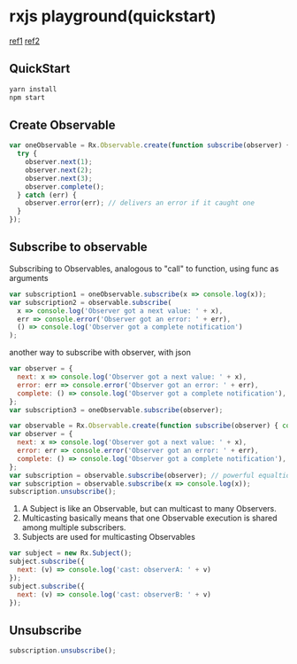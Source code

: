 # rxjs playground(quickstart)

[ref1](https://medium.com/@luukgruijs/understanding-rxjs-subjects-339428a1815b)
[ref2](https://medium.com/@luukgruijs/understanding-rxjs-behaviorsubject-replaysubject-and-asyncsubject-8cc061f1cfc0)

## QuickStart

```sh
yarn install
npm start
```

## Create Observable

```js
var oneObservable = Rx.Observable.create(function subscribe(observer) {
  try {
    observer.next(1);
    observer.next(2);
    observer.next(3);
    observer.complete();
  } catch (err) {
    observer.error(err); // delivers an error if it caught one
  }
});
```

## Subscribe to observable

Subscribing to Observables, analogous to "call" to function, using func as arguments

```js
var subscription1 = oneObservable.subscribe(x => console.log(x));
var subscription2 = observable.subscribe(
  x => console.log('Observer got a next value: ' + x),
  err => console.error('Observer got an error: ' + err),
  () => console.log('Observer got a complete notification')
);
```

another way to subscribe with observer, with json

```js
var observer = {
  next: x => console.log('Observer got a next value: ' + x),
  error: err => console.error('Observer got an error: ' + err),
  complete: () => console.log('Observer got a complete notification'),
};
var subscription3 = oneObservable.subscribe(observer);
```

```js
var observable = Rx.Observable.create(function subscribe(observer) { console.log(1); });
var observer = {
  next: x => console.log('Observer got a next value: ' + x),
  error: err => console.error('Observer got an error: ' + err),
  complete: () => console.log('Observer got a complete notification'),
};
var subscription = observable.subscribe(observer); // powerful equaltion and execution
var subscription = observable.subscribe(x => console.log(x));
subscription.unsubscribe();
```

1. A Subject is like an Observable, but can multicast to many Observers.
2. Multicasting basically means that one Observable execution is shared among multiple subscribers.
3. Subjects are used for multicasting Observables

```js
var subject = new Rx.Subject();
subject.subscribe({
  next: (v) => console.log('cast: observerA: ' + v)
});
subject.subscribe({
  next: (v) => console.log('cast: observerB: ' + v)
});
```

## Unsubscribe

```js
subscription.unsubscribe();
```